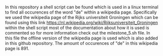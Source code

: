 In this repository a shell script can be found which is used in a linux terminal to find all occurences of the word "de" within a wikipedia page.
Specifically we used the wikipedia page of the Rijks universiteit Groningen which can be found using this link https://nl.wikipedia.org/wiki/Rijksuniversiteit_Groningen
within the shell script most of the documentation about how it is used is commented so for more information check out the milestone_5.sh file.
In this file the offline version of the wikipedia page is used which is also added in this github repository. 
The amount of occurences of "de" in this wikipedia page is 891.
